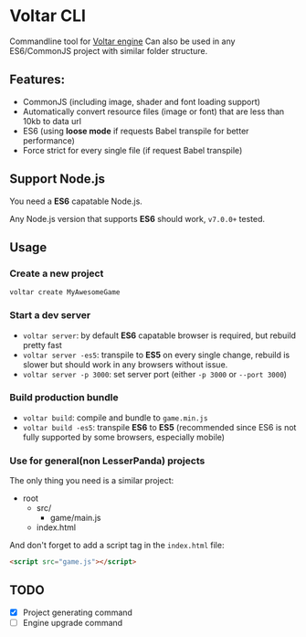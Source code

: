 # Voltar CLI

Commandline tool for [Voltar engine](https://github.com/pixelpicosean/voltar)
Can also be used in any ES6/CommonJS project with similar folder structure.

## Features:

- CommonJS (including image, shader and font loading support)
- Automatically convert resource files (image or font) that are less than 10kb to data url
- ES6 (using **loose mode** if requests Babel transpile for better performance)
- Force strict for every single file (if request Babel transpile)

## Support Node.js

You need a **ES6** capatable Node.js.

Any Node.js version that supports **ES6** should work, `v7.0.0+` tested.

## Usage

### Create a new project

`voltar create MyAwesomeGame`

### Start a dev server

- `voltar server`: by default **ES6** capatable browser is required, but rebuild pretty fast
- `voltar server -es5`: transpile to **ES5** on every single change, rebuild is slower but should work in any browsers without issue.
- `voltar server -p 3000`: set server port (either `-p 3000` or `--port 3000`)

### Build production bundle

- `voltar build`: compile and bundle to `game.min.js`
- `voltar build -es5`: transpile **ES6** to **ES5** (recommended since ES6 is not fully supported by some browsers, especially mobile)

### Use for general(non LesserPanda) projects

The only thing you need is a similar project:

- root
  - src/
    - game/main.js
  - index.html

And don't forget to add a script tag in the `index.html` file:

```html
<script src="game.js"></script>
```

## TODO

- [x] Project generating command
- [ ] Engine upgrade command
